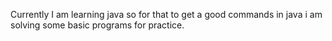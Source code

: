 Currently I am learning java so for that to get a good commands in java i am solving some basic programs for practice.
